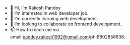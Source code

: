 - 👋 Hi, I’m Rakesh Pandey
- 👀 I’m interested in web developer job.
- 🌱 I’m currently learning web development.
- 💞️ I’m looking to collaborate on frontend development.
- 📫 How to reach me via email:pandey.rakesh1992@gmail.com/ph:8802856838.

<!---
RAKESHPANDEY12/RAKESHPANDEY12 is a ✨ special ✨ repository because its `README.md` (this file) appears on your GitHub profile.
You can click the Preview link to take a look at your changes.
--->
